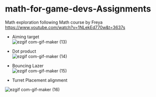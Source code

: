 # math-for-game-devs-Assignments

Math exploration following Math course by Freya https://www.youtube.com/watch?v=1NLekEd770w&t=3637s

- Aiming target<br/>
![ezgif com-gif-maker (13)](https://user-images.githubusercontent.com/50857082/190299265-d900ca02-faf4-4576-9ae6-48aa8efcee87.gif)

- Dot product <br/>
![ezgif com-gif-maker (14)](https://user-images.githubusercontent.com/50857082/190299372-32845c92-ced2-4544-9d2e-385570cf4050.gif)

- Bouncing Lazer <br/>
![ezgif com-gif-maker (15)](https://user-images.githubusercontent.com/50857082/190299601-e25fb0bb-d61f-4f08-b79d-e76ad4c9e78b.gif)

- Turret Placement alignment <br/>

![ezgif com-gif-maker (16)](https://user-images.githubusercontent.com/50857082/190299793-1b2dd297-82fb-4f9a-b2f8-d3364914c30a.gif)

